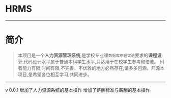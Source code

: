 # HRMS
---
# 简介
> 本项目是一个**人力资源管理系统**,是学校专业课`数据库原理实验`要求的**课程设计**,代码设计水平属于普通本科学生水平,只适用于在校学生参考和借鉴。
码者能力有限,时间有限,不完善、不优雅的地方必然存在,请多多包涵。开源本项目,是希望各位相互学习,共同进步。

----
v 0.0.1 
增加了人力资源系统的基本操作
增加了薪酬标准与薪酬的基本操作

